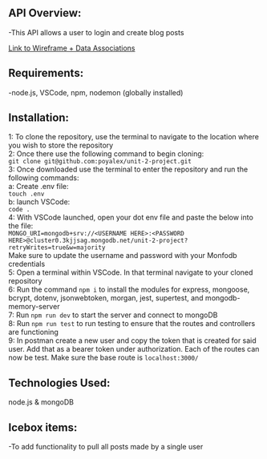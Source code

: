 ## API Overview:
-This API allows a user to login and create blog posts

<div>
<a href = "https://imgur.com/a/7ChRFso"> Link to Wireframe + Data Associations<a>
</div>

## Requirements:
-node.js, VSCode, npm, nodemon (globally installed)
## Installation:
1: To clone the repository, use the terminal to navigate to the location where you wish to store the repository<br>
2: Once there use the following command to begin cloning: <br>
`git clone git@github.com:poyalex/unit-2-project.git` <br>
3: Once downloaded use the terminal to enter the repository and run the following commands: <br>
a: Create .env file: <br> `touch .env`<br>
b: launch VSCode:<br> `code .` <br>
4: With VSCode launched, open your dot env file and paste the below into the file: <br>
`MONGO_URI=mongodb+srv://<USERNAME HERE>:<PASSWORD HERE>@cluster0.3kjjsag.mongodb.net/unit-2-project?retryWrites=true&w=majority`<br>
Make sure to update the username and password with your Monfodb credentials<br>
5: Open a terminal within VSCode. In that terminal navigate to your cloned repository<br>
6: Run the command `npm i` to install the modules for express, mongoose, bcrypt, dotenv, jsonwebtoken, morgan, jest, supertest, and mongodb-memory-server<br>
7: Run `npm run dev` to start the server and connect to mongoDB<br>
8: Run `npm run test` to run testing to ensure that the routes and controllers are functioning<br>
9: In postman create a new user and copy the token that is created for said user. Add that as a bearer token under authorization. Each of the routes can now be test. Make sure the base route is `localhost:3000/`<br>
## Technologies Used:
node.js & mongoDB
## Icebox items:
-To add functionality to pull all posts made by a single user

